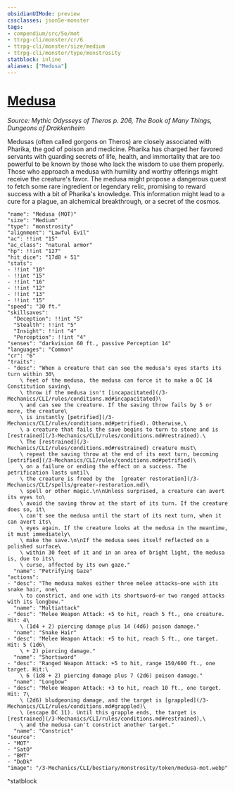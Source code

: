 ```yaml
---
obsidianUIMode: preview
cssclasses: json5e-monster
tags:
- compendium/src/5e/mot
- ttrpg-cli/monster/cr/6
- ttrpg-cli/monster/size/medium
- ttrpg-cli/monster/type/monstrosity
statblock: inline
aliases: ["Medusa"]
---
```

# [Medusa](3-Mechanics\CLI\bestiary\monstrosity/medusa-mot.md)
*Source: Mythic Odysseys of Theros p. 206, The Book of Many Things, Dungeons of Drakkenheim*  

Medusas (often called gorgons on Theros) are closely associated with Pharika, the god of poison and medicine. Pharika has charged her favored servants with guarding secrets of life, health, and immortality that are too powerful to be known by those who lack the wisdom to use them properly. Those who approach a medusa with humility and worthy offerings might receive the creature's favor. The medusa might propose a dangerous quest to fetch some rare ingredient or legendary relic, promising to reward success with a bit of Pharika's knowledge. This information might lead to a cure for a plague, an alchemical breakthrough, or a secret of the cosmos.

```statblock
"name": "Medusa (MOT)"
"size": "Medium"
"type": "monstrosity"
"alignment": "Lawful Evil"
"ac": !!int "15"
"ac_class": "natural armor"
"hp": !!int "127"
"hit_dice": "17d8 + 51"
"stats":
- !!int "10"
- !!int "15"
- !!int "16"
- !!int "12"
- !!int "13"
- !!int "15"
"speed": "30 ft."
"skillsaves":
  "Deception": !!int "5"
  "Stealth": !!int "5"
  "Insight": !!int "4"
  "Perception": !!int "4"
"senses": "darkvision 60 ft., passive Perception 14"
"languages": "Common"
"cr": "6"
"traits":
- "desc": "When a creature that can see the medusa's eyes starts its turn within 30\
    \ feet of the medusa, the medusa can force it to make a DC 14 Constitution saving\
    \ throw if the medusa isn't [incapacitated](/3-Mechanics/CLI/rules/conditions.md#incapacitated)\
    \ and can see the creature. If the saving throw fails by 5 or more, the creature\
    \ is instantly [petrified](/3-Mechanics/CLI/rules/conditions.md#petrified). Otherwise,\
    \ a creature that fails the save begins to turn to stone and is [restrained](/3-Mechanics/CLI/rules/conditions.md#restrained).\
    \ The [restrained](/3-Mechanics/CLI/rules/conditions.md#restrained) creature must\
    \ repeat the saving throw at the end of its next turn, becoming [petrified](/3-Mechanics/CLI/rules/conditions.md#petrified)\
    \ on a failure or ending the effect on a success. The petrification lasts until\
    \ the creature is freed by the  [greater restoration](/3-Mechanics/CLI/spells/greater-restoration.md)\
    \ spell or other magic.\n\nUnless surprised, a creature can avert its eyes to\
    \ avoid the saving throw at the start of its turn. If the creature does so, it\
    \ can't see the medusa until the start of its next turn, when it can avert its\
    \ eyes again. If the creature looks at the medusa in the meantime, it must immediately\
    \ make the save.\n\nIf the medusa sees itself reflected on a polished surface\
    \ within 30 feet of it and in an area of bright light, the medusa is, due to its\
    \ curse, affected by its own gaze."
  "name": "Petrifying Gaze"
"actions":
- "desc": "The medusa makes either three melee attacks—one with its snake hair, one\
    \ to constrict, and one with its shortsword—or two ranged attacks with its longbow."
  "name": "Multiattack"
- "desc": "Melee Weapon Attack: +5 to hit, reach 5 ft., one creature. Hit: 4\
    \ (1d4 + 2) piercing damage plus 14 (4d6) poison damage."
  "name": "Snake Hair"
- "desc": "Melee Weapon Attack: +5 to hit, reach 5 ft., one target. Hit: 5 (1d6\
    \ + 2) piercing damage."
  "name": "Shortsword"
- "desc": "Ranged Weapon Attack: +5 to hit, range 150/600 ft., one target. Hit:\
    \ 6 (1d8 + 2) piercing damage plus 7 (2d6) poison damage."
  "name": "Longbow"
- "desc": "Melee Weapon Attack: +3 to hit, reach 10 ft., one target. Hit: 7\
    \ (2d6) bludgeoning damage, and the target is [grappled](/3-Mechanics/CLI/rules/conditions.md#grappled)\
    \ (escape DC 11). Until this grapple ends, the target is [restrained](/3-Mechanics/CLI/rules/conditions.md#restrained),\
    \ and the medusa can't constrict another target."
  "name": "Constrict"
"source":
- "MOT"
- "SatO"
- "BMT"
- "DoDk"
"image": "/3-Mechanics/CLI/bestiary/monstrosity/token/medusa-mot.webp"
```
^statblock